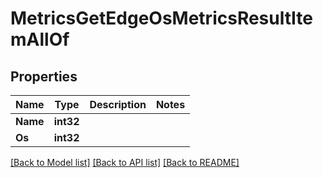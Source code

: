 # MetricsGetEdgeOsMetricsResultItemAllOf

## Properties

Name | Type | Description | Notes
------------ | ------------- | ------------- | -------------
**Name** | **int32** |  | 
**Os** | **int32** |  | 

[[Back to Model list]](../README.md#documentation-for-models) [[Back to API list]](../README.md#documentation-for-api-endpoints) [[Back to README]](../README.md)



